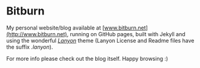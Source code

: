 # Bitburn

My personal website/blog available at [www.bitburn.net](http://www.bitburn.net), running on GitHub pages, built with Jekyll and using the wonderful *[Lanyon](https://github.com/poole/lanyon)* theme (Lanyon License and Readme files have the suffix *.lanyon*).

For more info please check out the blog itself. Happy browsing :)
